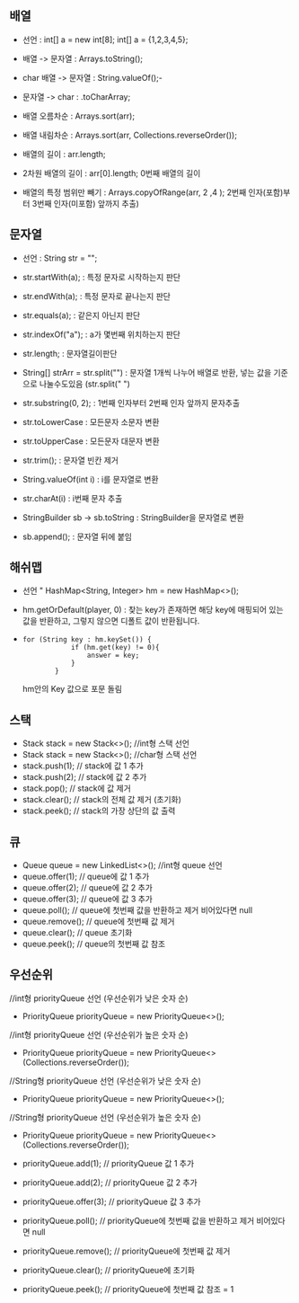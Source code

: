 ## 배열 

- 선언 : int[] a = new int[8]; 
         int[] a = {1,2,3,4,5};
- 배열 -> 문자열 : Arrays.toString();
- char 배열 -> 문자열 : String.valueOf();-
- 문자열 -> char : .toCharArray;

- 배열 오름차순 : Arrays.sort(arr);
- 배열 내림차순 : Arrays.sort(arr, Collections.reverseOrder());

- 배열의 길이 : arr.length;
- 2차원 배열의 길이 : arr[0].length; 0번째 배열의 길이

- 배열의 특정 범위만 빼기 : Arrays.copyOfRange(arr, 2 ,4 ); 2번째 인자(포함)부터 3번째 인자(미포함) 앞까지 추출)


## 문자열

- 선언 : String str = "";

- str.startWith(a); : 특정 문자로 시작하는지 판단
- str.endWith(a); : 특정 문자로 끝나는지 판단

- str.equals(a); : 같은지 아닌지 판단
- str.indexOf("a"); : a가 몇번째 위치하는지 판단

- str.length; : 문자열길이판단
- String[] strArr = str.split("") : 문자열 1개씩 나누어 배열로 반환, 넣는 값을 기준으로 나눌수도있음 (str.split(" ") 
- str.substring(0, 2); : 1번째 인자부터 2번째 인자 앞까지 문자추출
- str.toLowerCase : 모든문자 소문자 변환
- str.toUpperCase : 모든문자 대문자 변환

- str.trim(); : 문자열 빈칸 제거
- String.valueOf(int i) : i를 문자열로 변환  

- str.charAt(i) : i번째 문자 추출

- StringBuilder sb -> sb.toString : StringBuilder을 문자열로 변환 
- sb.append(); : 문자열 뒤에 붙임 

## 해쉬맵
- 선언 "  HashMap<String, Integer> hm = new HashMap<>();

- hm.getOrDefault(player, 0) : 찾는 key가 존재하면 해당 key에 매핑되어 있는 값을 반환하고, 그렇지 않으면 디폴트 값이 반환됩니다.
- ~~~
  for (String key : hm.keySet()) {
              if (hm.get(key) != 0){
                  answer = key;
              }
          }
  ~~~
  hm안의 Key 값으로 포문 돌림
  
## 스택
-  Stack<Integer> stack = new Stack<>(); //int형 스택 선언
-  Stack<String> stack = new Stack<>(); //char형 스택 선언
-  stack.push(1);     // stack에 값 1 추가
-  stack.push(2);     // stack에 값 2 추가
-  stack.pop();       // stack에 값 제거
-  stack.clear();     // stack의 전체 값 제거 (초기화)
-  stack.peek();     // stack의 가장 상단의 값 출력

## 큐

- Queue<Integer> queue = new LinkedList<>(); //int형 queue 선언
- queue.offer(1);     // queue에 값 1 추가
- queue.offer(2);     // queue에 값 2 추가
- queue.offer(3);     // queue에 값 3 추가
- queue.poll();       // queue에 첫번째 값을 반환하고 제거 비어있다면 null
- queue.remove();     // queue에 첫번째 값 제거
- queue.clear();      // queue 초기화
- queue.peek();       // queue의 첫번째 값 참조

## 우선순위
//int형 priorityQueue 선언 (우선순위가 낮은 숫자 순)
- PriorityQueue<Integer> priorityQueue = new PriorityQueue<>();

//int형 priorityQueue 선언 (우선순위가 높은 숫자 순)
- PriorityQueue<Integer> priorityQueue = new PriorityQueue<>(Collections.reverseOrder());

//String형 priorityQueue 선언 (우선순위가 낮은 숫자 순)
- PriorityQueue<String> priorityQueue = new PriorityQueue<>(); 

//String형 priorityQueue 선언 (우선순위가 높은 숫자 순)
- PriorityQueue<String> priorityQueue = new PriorityQueue<>(Collections.reverseOrder());

- priorityQueue.add(1);     // priorityQueue 값 1 추가
- priorityQueue.add(2);     // priorityQueue 값 2 추가
- priorityQueue.offer(3);   // priorityQueue 값 3 추가
- priorityQueue.poll();       // priorityQueue에 첫번째 값을 반환하고 제거 비어있다면 null
- priorityQueue.remove();     // priorityQueue에 첫번째 값 제거
- priorityQueue.clear();      // priorityQueue에 초기화
- priorityQueue.peek();       // priorityQueue에 첫번째 값 참조 = 1

                                
                                